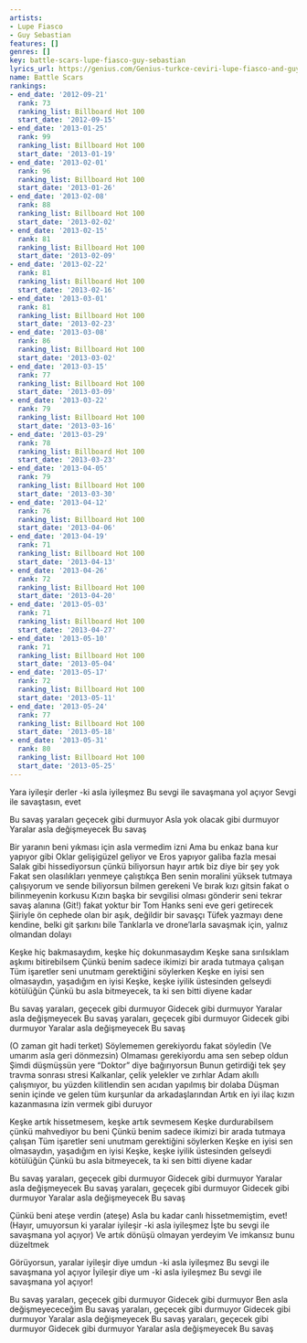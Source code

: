 ```yaml
---
artists:
- Lupe Fiasco
- Guy Sebastian
features: []
genres: []
key: battle-scars-lupe-fiasco-guy-sebastian
lyrics_url: https://genius.com/Genius-turkce-ceviri-lupe-fiasco-and-guy-sebastian-battle-scars-turkish-translation-turkce-ceviri-lyrics
name: Battle Scars
rankings:
- end_date: '2012-09-21'
  rank: 73
  ranking_list: Billboard Hot 100
  start_date: '2012-09-15'
- end_date: '2013-01-25'
  rank: 99
  ranking_list: Billboard Hot 100
  start_date: '2013-01-19'
- end_date: '2013-02-01'
  rank: 96
  ranking_list: Billboard Hot 100
  start_date: '2013-01-26'
- end_date: '2013-02-08'
  rank: 88
  ranking_list: Billboard Hot 100
  start_date: '2013-02-02'
- end_date: '2013-02-15'
  rank: 81
  ranking_list: Billboard Hot 100
  start_date: '2013-02-09'
- end_date: '2013-02-22'
  rank: 81
  ranking_list: Billboard Hot 100
  start_date: '2013-02-16'
- end_date: '2013-03-01'
  rank: 81
  ranking_list: Billboard Hot 100
  start_date: '2013-02-23'
- end_date: '2013-03-08'
  rank: 86
  ranking_list: Billboard Hot 100
  start_date: '2013-03-02'
- end_date: '2013-03-15'
  rank: 77
  ranking_list: Billboard Hot 100
  start_date: '2013-03-09'
- end_date: '2013-03-22'
  rank: 79
  ranking_list: Billboard Hot 100
  start_date: '2013-03-16'
- end_date: '2013-03-29'
  rank: 78
  ranking_list: Billboard Hot 100
  start_date: '2013-03-23'
- end_date: '2013-04-05'
  rank: 79
  ranking_list: Billboard Hot 100
  start_date: '2013-03-30'
- end_date: '2013-04-12'
  rank: 76
  ranking_list: Billboard Hot 100
  start_date: '2013-04-06'
- end_date: '2013-04-19'
  rank: 71
  ranking_list: Billboard Hot 100
  start_date: '2013-04-13'
- end_date: '2013-04-26'
  rank: 72
  ranking_list: Billboard Hot 100
  start_date: '2013-04-20'
- end_date: '2013-05-03'
  rank: 71
  ranking_list: Billboard Hot 100
  start_date: '2013-04-27'
- end_date: '2013-05-10'
  rank: 71
  ranking_list: Billboard Hot 100
  start_date: '2013-05-04'
- end_date: '2013-05-17'
  rank: 72
  ranking_list: Billboard Hot 100
  start_date: '2013-05-11'
- end_date: '2013-05-24'
  rank: 77
  ranking_list: Billboard Hot 100
  start_date: '2013-05-18'
- end_date: '2013-05-31'
  rank: 80
  ranking_list: Billboard Hot 100
  start_date: '2013-05-25'
---
```

Yara iyileşir derler -ki asla iyileşmez
Bu sevgi ile savaşmana yol açıyor
Sevgi ile savaştasın, evet


Bu savaş yaraları geçecek gibi durmuyor
Asla yok olacak gibi durmuyor
Yaralar asla değişmeyecek
Bu savaş


Bir yaranın beni yıkması için asla vermedim izni
Ama bu enkaz bana kur yapıyor gibi
Oklar gelişigüzel geliyor ve Eros yapıyor galiba fazla mesai
Salak gibi hissediyorsun çünkü biliyorsun hayır artık biz diye bir şey yok
Fakat sen olasılıkları yenmeye çalıştıkça
Ben senin moralini yüksek tutmaya çalışıyorum ve sende biliyorsun bilmen gerekeni
Ve bırak kızı gitsin fakat o bilinmeyenin korkusu
Kızın başka bir sevgilisi olması gönderir seni tekrar savaş alanına
(Git!) fakat yoktur bir Tom Hanks seni eve geri getirecek
Şiiriyle ön cephede olan bir aşık, değildir bir savaşçı
Tüfek yazmayı dene kendine, belki git şarkını bile
Tanklarla ve drone’larla savaşmak için, yalnız olmandan dolayı


Keşke hiç bakmasaydım, keşke hiç dokunmasaydım
Keşke sana sırılsıklam aşkımı bitirebilsem
Çünkü benim sadece ikimizi bir arada tutmaya çalışan
Tüm işaretler seni unutmam gerektiğini söylerken
Keşke en iyisi sen olmasaydın, yaşadığım en iyisi
Keşke, keşke iyilik üstesinden gelseydi kötülüğün
Çünkü bu asla bitmeyecek, ta ki sen bitti diyene kadar


Bu savaş yaraları, geçecek gibi durmuyor
Gidecek gibi durmuyor
Yaralar asla değişmeyecek
Bu savaş yaraları, geçecek gibi durmuyor
Gidecek gibi durmuyor
Yaralar asla değişmeyecek
Bu savaş


(O zaman git hadi terket)
Söylememen gerekiyordu fakat söyledin
(Ve umarım asla geri dönmezsin)
Olmaması gerekiyordu ama sen sebep oldun
Şimdi düşmüşsün yere “Doktor” diye bağırıyorsun
Bunun getirdiği tek şey travma sonrası stresi
Kalkanlar, çelik yelekler ve zırhlar
Adam akıllı çalışmıyor, bu yüzden kilitlendin sen acıdan yapılmış bir dolaba
Düşman senin içinde ve gelen tüm kurşunlar da arkadaşlarından
Artık en iyi ilaç kızın kazanmasına izin vermek gibi duruyor


Keşke artık hissetmesem, keşke artık sevmesem
Keşke durdurabilsem çünkü mahvediyor bu beni
Çünkü benim sadece ikimizi bir arada tutmaya çalışan
Tüm işaretler seni unutmam gerektiğini söylerken
Keşke en iyisi sen olmasaydın, yaşadığım en iyisi
Keşke, keşke iyilik üstesinden gelseydi kötülüğün
Çünkü bu asla bitmeyecek, ta ki sen bitti diyene kadar


Bu savaş yaraları, geçecek gibi durmuyor
Gidecek gibi durmuyor
Yaralar asla değişmeyecek
Bu savaş yaraları, geçecek gibi durmuyor
Gidecek gibi durmuyor
Yaralar asla değişmeyecek
Bu savaş


Çünkü beni ateşe verdin (ateşe)
Asla bu kadar canlı hissetmemiştim, evet!
(Hayır, umuyorsun ki yaralar iyileşir -ki asla iyileşmez
İşte bu sevgi ile savaşmana yol açıyor)
Ve artık dönüşü olmayan yerdeyim
Ve imkansız bunu düzeltmek


Görüyorsun, yaralar iyileşir diye umdun -ki asla iyileşmez
Bu sevgi ile savaşmana yol açıyor
İyileşir diye um -ki asla iyileşmez
Bu sevgi ile savaşmana yol açıyor!


Bu savaş yaraları, geçecek gibi durmuyor
Gidecek gibi durmuyor
Ben asla değişmeyececeğim
Bu savaş yaraları, geçecek gibi durmuyor
Gidecek gibi durmuyor
Yaralar asla değişmeyecek
Bu savaş yaraları, geçecek gibi durmuyor
Gidecek gibi durmuyor
Yaralar asla değişmeyecek
Bu savaş

